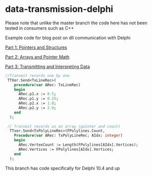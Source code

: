 # data-transmission-delphi
Please note that unlike the master branch the code here has not been tested in consumers such as C++

Example code for blog post on dll communication with Delphi

[Part 1: Pointers and Structures](https://schellingerhout.github.io/data%20transmission/datatransmission1/)

[Part 2: Arrays and Pointer Math](https://schellingerhout.github.io/data%20transmission/datatransmission2/)

[Part 3: Transmitting and Interpreting Data](https://schellingerhout.github.io/data%20transmission/datatransmission3/)

``` pascal
//Transmit records one by one
 TTXer.Send<TxLineRec>( 
    procedure(var ARec: TxLineRec) 
    begin
      ARec.p1.x := 0.5;
      ARec.p1.y := 0.25;
      ARec.p2.x := 1.0;
      ARec.p2.y := 2.0;
    end
  );
  
 // Transmit records as an array (pointer and count)
  TTxer.Send<TxPolyLineRec>(FPolylines.Count, 
    Procedure(var ARec: TxPolyLineRec; AIdx: integer)
    begin
      ARec.VertexCount := Length(FPolylines[AIdx].Vertices);
      ARec.Vertices := FPolylines[AIdx].Vertices;  
    end
  );
```

This branch has code specifically for Delphi 10.4 and up
